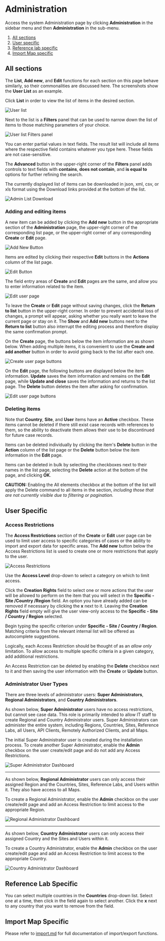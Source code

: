 Administration
==============

Access the system Administration page by clicking **Administration** in the sidebar menu and then
**Administration** in the sub-menu.

1. [All sections](#all-sections) 
2. [User specific](#user-specific)
3. [Reference lab specific](#reference-lab-specific)
4. [Import Map specific](#import-map-specific)

All sections
------------

The **List**, **Add new**, and **Edit** functions for each section on this page behave similarly, so
their commonalities are discussed here. The screenshots show the **User List** as an example.

Click **List** in order to view the list of items in the desired section.

![User list](images/userList.png)

Next to the list is a **Filters** panel that can be used to narrow down the list of items to those
matching parameters of your choice.

![User list Filters panel](images/userListFiltersPanel.png)

You can enter partial values in text fields. The result list will include all items where the
respective field contains whatever you type here. These fields are not case-sensitive.

The **Advanced** button in the upper-right corner of the **Filters** panel adds controls to text
fields with **contains**, **does not contain**, and **is equal to** options for further refining the
search.

The currently displayed list of items can be downloaded in json, xml, csv, or xls format using the
Download links provided at the bottom of the list.

![Admin List Download](images/adminListDownload.png)

### Adding and editing items

A new item can be added by clicking the **Add new** button in the appropriate section of the
**Administration** page, the upper-right corner of the corresponding list page, or the upper-right
corner of any corresponding **Create** or **Edit** page.

![Add New Button](images/addNewButton.png)

Items are edited by clicking their respective **Edit** buttons in the **Actions** column of the list
page.

![Edit Button](images/listEditButton.png)

The field entry areas of **Create** and **Edit** pages are the same, and allow you to enter
information related to the item.

![Edit user page](images/editUserPage.png)

To leave the **Create** or **Edit** page without saving changes, click the **Return to list** button
in the upper-right corner. In order to prevent accidental loss of changes, a prompt will appear,
asking whether you really want to leave the current page or stay on it. The **Show** and **Add new**
buttons next to the **Return to list** button also interrupt the editing process and therefore
display the same confirmation prompt.

On the **Create** page, the buttons below the item information are as shown below. When adding
multiple items, it is convenient to use the **Create and add another** button in order to avoid
going back to the list after each one.

![Create user page buttons](images/createUserPageButtons.png)

On the **Edit** page, the following buttons are displayed below the item information. **Update**
saves the item information and remains on the **Edit** page, while **Update and close** saves the
information and returns to the list page. The **Delete** button deletes the item after asking for
confirmation.

![Edit user page buttons](images/editUserPageButtons.png)

### Deleting items

Note that **Country**, **Site**, and **User** items have an **Active** checkbox. These items cannot
be deleted if there still exist case records with references to them, so the ability to deactivate
them allows their use to be discontinued for future case records.

Items can be deleted individually by clicking the item's **Delete** button in the **Action** column
of the list page or the **Delete** button below the item information in the **Edit** page.

Items can be deleted in bulk by selecting the checkboxes next to their names in the list page,
selecting the **Delete** action at the bottom of the page, and clicking **OK**.

**CAUTION:** Enabling the All elements checkbox at the bottom of the list will apply the Delete
command to all items in the section, *including those that are not currently visible due to
filtering or pagination.*

User Specific
-------------

### Access Restrictions

The **Access Restrictions** section of the **Create** or **Edit** user page can be used to limit
user access to specific categories of cases or the ability to import and export data for specific
areas. The **Add new** button below the Access Restrictions list is used to create one or more
restrictions that apply to the user.

![Access Restrictions](images/accessRestrictions.png)

Use the **Access Level** drop-down to select a category on which to limit access.

Click the **Creation Rights** field to select one or more actions that the user will be allowed to
perform on the item that you will select in the **Specific - Site /Country /Region** field. An
option you have already added can be removed if necessary by clicking the **x** next to it. Leaving
the **Creation Rights** field empty will give the user view-only access to the **Specific - Site / Country / Region** 
selected.

Begin typing the specific criterion under **Specific - Site / Country / Region**. Matching criteria
from the relevant internal list will be offered as autocomplete suggestions.

Logically, each Access Restriction should be thought of as an *allow only* limitation. To allow
access to multiple specific criteria in a given category, add additional restrictions.

An Access Restriction can be deleted by enabling the **Delete** checkbox next to it and then
saving the user information with the **Create** or **Update** button.

### Administrator User Types

There are three levels of administrator users: **Super Administrators**, **Regional
Administrators**, and **Country Administrators**.

As shown below, **Super Administrator** users have no access restrictions, but cannot see case data.
This role is primarily intended to allow IT staff to create Regional and Country Administrator
users. Super Administrators can administer the entire system, including Regions, Countries, Sites,
Reference Labs, all Users, API Clients, Remotely Authorized Clients, and all Maps.

The initial Super Administrator user is created during the installation process. To create another
Super Administrator, enable the **Admin** checkbox on the user create/edit page and do not add any
Access Restrictions.

![Super Administrator Dashboard](images/superAdminDashboard.png)

---

As shown below, **Regional Administrator** users can only access their assigned Region and the
Countries, Sites, Reference Labs, and Users within it. They also have access to all Maps.

To create a Regional Administrator, enable the **Admin** checkbox on the user create/edit page and
add an Access Restriction to limit access to the appropriate Region.

![Regional Administrator Dashboard](images/regionalAdminDashboard.png)

---

As shown below, **Country Administrator** users can only access their assigned Country and the Sites
and Users within it.

To create a Country Administrator, enable the **Admin** checkbox on the user create/edit page and
add an Access Restriction to limit access to the appropriate Country.

![Country Administrator Dashboard](images/countryAdminDashboard.png)

Reference Lab Specific
----------------------

You can select multiple countries in the **Countries** drop-down list. Select one at a time, then
click in the field again to select another. Click the **x** next to any country that you want to
remove from the field.

Import Map Specific
-------------------

Please refer to [import.md](import.md) for full documentation of import/export functions.
